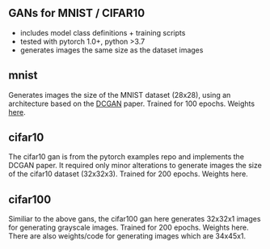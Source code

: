 ## GANs for MNIST / CIFAR10

* includes model class definitions + training scripts
* tested with pytorch 1.0+, python >3.7
* generates images the same size as the dataset images


## mnist
Generates images the size of the MNIST dataset (28x28), using an architecture based on the [DCGAN](http://arxiv.org/abs/1511.06434) paper. Trained for 100 epochs. Weights [here](https://github.com/csinva/pytorch_gan_pretrained/tree/master/mnist_dcgan/weights).


## cifar10
The cifar10 gan is from the pytorch examples repo and implements the DCGAN paper. It required only minor alterations to generate images the size of the cifar10 dataset (32x32x3). Trained for 200 epochs. Weights here.

## cifar100
Similiar to the above gans, the cifar100 gan here generates 32x32x1 images for generating grayscale images. Trained for 200 epochs. Weights here. There are also weights/code for generating images which are 34x45x1.

